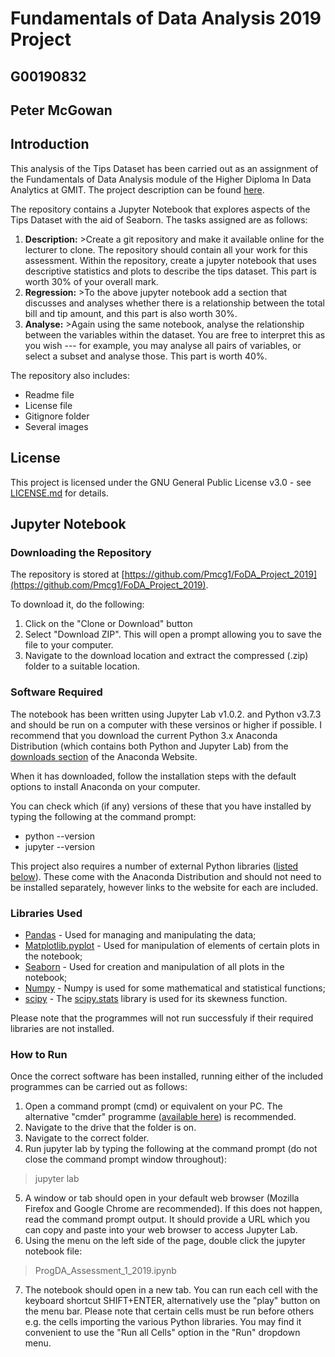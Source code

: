 # Fundamentals of Data Analysis 2019 Project
## G00190832 
## Peter McGowan

## Introduction

This analysis of the Tips Dataset has been carried out as an assignment of the Fundamentals of Data Analysis module of the Higher Diploma In Data Analytics at GMIT. The project description can be found [here](https://github.com/ianmcloughlin/project-2019-fundda/blob/master/project.pdf).

The repository contains a Jupyter Notebook that explores aspects of the Tips Dataset with the aid of Seaborn. The tasks assigned are as follows:
1. <b>Description:</b> >Create a git repository and make it available online for the lecturer to clone. The repository should contain all your work for this assessment. Within the repository, create a jupyter notebook that uses descriptive statistics and plots to describe the tips dataset. This part is worth 30% of your overall mark.
2. <b>Regression:</b> >To the above jupyter notebook add a section that discusses and analyses whether there is a relationship between the total bill and tip amount, and this part is also worth 30%.
3. <b>Analyse:</b> >Again using the same notebook, analyse the relationship between the variables within the dataset. You are free to interpret this as you wish --- for example, you may analyse all pairs of variables, or select a subset and analyse those. This part is worth 40%.


The repository also includes:
* Readme file
* License file
* Gitignore folder
* Several images

## License

This project is licensed under the GNU General Public License v3.0 - see [LICENSE.md](LICENSE) for details.

## Jupyter Notebook

### Downloading the Repository

The repository is stored at [https://github.com/Pmcg1/FoDA_Project_2019](https://github.com/Pmcg1/FoDA_Project_2019).

To download it, do the following:

1. Click on the "Clone or Download" button
2. Select "Download ZIP". This will open a prompt allowing you to save the file to your computer.
3. Navigate to the download location and extract the compressed (.zip) folder to a suitable location.

### Software Required

The notebook has been written using Jupyter Lab v1.0.2. and Python v3.7.3 and should be run on a computer with these versinos or higher if possible. I recommend that you download the current Python 3.x Anaconda Distribution (which contains both Python and Jupyter Lab) from the [downloads section](https://www.anaconda.com/distribution/#download-section) of the Anaconda Website.

When it has downloaded, follow the installation steps with the default options to install Anaconda on your computer.

You can check which (if any) versions of these that you have installed by typing the following at the command prompt:
* python --version
* jupyter --version

This project also requires a number of external Python libraries ([listed below](#Libraries-Used)). These come with the Anaconda Distribution and should not need to be installed separately, however links to the website for each are included.

### Libraries Used

* [Pandas](https://pandas.pydata.org/) - Used for managing and manipulating the data;
* [Matplotlib.pyplot](https://matplotlib.org/tutorials/introductory/pyplot.html) - Used for manipulation of elements of certain plots in the notebook;
* [Seaborn](https://seaborn.pydata.org/) - Used for creation and manipulation of all plots in the notebook;
* [Numpy](https://www.numpy.org/) - Numpy is used for some mathematical and statistical functions;
* [scipy](https://www.scipy.org/) - The [scipy.stats](https://docs.scipy.org/doc/scipy/reference/stats.html) library is used for its skewness function.

Please note that the programmes will not run successfuly if their required libraries are not installed.

### How to Run

Once the correct software has been installed, running either of the included programmes can be carried out as follows:

1. Open a command prompt (cmd) or equivalent on your PC. The alternative "cmder" programme ([available here](https://cmder.net/)) is recommended.
2. Navigate to the drive that the folder is on.
3. Navigate to the correct folder.
4. Run jupyter lab by typing the following at the command prompt (do not close the command prompt window throughout):
> jupyter lab

5. A window or tab should open in your default web browser (Mozilla Firefox and Google Chrome are recommended). If this does not happen, read the command prompt output. It should provide a URL which you can copy and paste into your web browser to access Jupyter Lab.
6. Using the menu on the left side of the page, double click the jupyter notebook file:
> ProgDA_Assessment_1_2019.ipynb

7. The notebook should open in a new tab. You can run each cell with the keyboard shortcut SHIFT+ENTER, alternatively use the "play" button on the menu bar. Please note that certain cells must be run before others e.g. the cells importing the various Python libraries. You may find it convenient to use the "Run all Cells" option in the "Run" dropdown menu.
